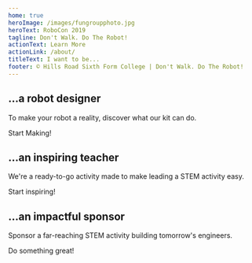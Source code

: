 ```yaml
---
home: true
heroImage: /images/fungroupphoto.jpg
heroText: RoboCon 2019
tagline: Don't Walk. Do The Robot!
actionText: Learn More
actionLink: /about/
titleText: I want to be...
footer: © Hills Road Sixth Form College | Don't Walk. Do The Robot!
---
```


<div class="features">
  <div class="feature">
    <h2>...a robot designer</h2>
    <p>To make your robot a reality, discover what our kit can do.</p><router-link class="feature-button" to="/about/for-students.html">Start Making!</router-link></p>
  </div>
  <div class="feature">
    <h2>...an inspiring teacher</h2>
    <p>We're a ready-to-go activity made to make leading a STEM activity easy.</p>
    <router-link class="feature-button" to="/about/for-teachers.html">Start inspiring!</router-link>
  </div>
  <div class="feature">
    <h2>...an impactful sponsor</h2>
    <p>Sponsor a far-reaching STEM activity building tomorrow's engineers.</p>
    <router-link class="feature-button" to="/about/sponsors.html">Do something great!</router-link>
  </div>
</div>
